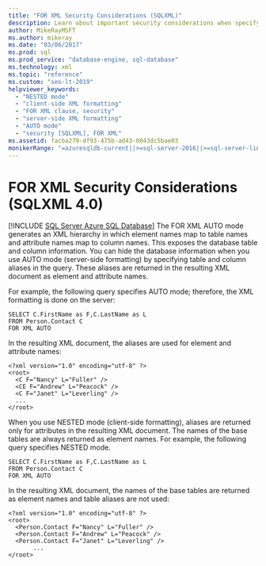 ```yaml
---
title: "FOR XML Security Considerations (SQLXML)"
description: Learn about important security considerations when specifying FOR XML AUTO mode in SQLXML 4.0.
author: MikeRayMSFT
ms.author: mikeray
ms.date: "03/06/2017"
ms.prod: sql
ms.prod_service: "database-engine, sql-database"
ms.technology: xml
ms.topic: "reference"
ms.custom: "seo-lt-2019"
helpviewer_keywords:
  - "NESTED mode"
  - "client-side XML formatting"
  - "FOR XML clause, security"
  - "server-side XML formatting"
  - "AUTO mode"
  - "security [SQLXML], FOR XML"
ms.assetid: facba279-df93-475b-ad43-0043dc5bae03
monikerRange: "=azuresqldb-current||>=sql-server-2016||>=sql-server-linux-2017||=azuresqldb-mi-current"
---
```

# FOR XML Security Considerations (SQLXML 4.0)
[!INCLUDE [SQL Server Azure SQL Database](../../../includes/applies-to-version/sql-asdb.md)]
  The FOR XML AUTO mode generates an XML hierarchy in which element names map to table names and attribute names map to column names. This exposes the database table and column information. You can hide the database information when you use AUTO mode (server-side formatting) by specifying table and column aliases in the query. These aliases are returned in the resulting XML document as element and attribute names.  
  
 For example, the following query specifies AUTO mode; therefore, the XML formatting is done on the server:  
  
```  
SELECT C.FirstName as F,C.LastName as L   
FROM Person.Contact C   
FOR XML AUTO  
```  
  
 In the resulting XML document, the aliases are used for element and attribute names:  
  
```  
<?xml version="1.0" encoding="utf-8" ?>   
<root>  
  <C F="Nancy" L="Fuller" />   
  <CE F="Andrew" L="Peacock" />   
  <C F="Janet" L="Leverling" />   
  ...  
</root>  
```  
  
 When you use NESTED mode (client-side formatting), aliases are returned only for attributes in the resulting XML document. The names of the base tables are always returned as element names. For example, the following query specifies NESTED mode.  
  
```  
SELECT C.FirstName as F,C.LastName as L   
FROM Person.Contact C   
FOR XML AUTO  
```  
  
 In the resulting XML document, the names of the base tables are returned as element names and table aliases are not used:  
  
```  
<?xml version="1.0" encoding="utf-8" ?>   
<root>  
  <Person.Contact F="Nancy" L="Fuller" />   
  <Person.Contact F="Andrew" L="Peacock" />   
  <Person.Contact F="Janet" L="Leverling" />   
       ...  
</root>  
```  
  
  

